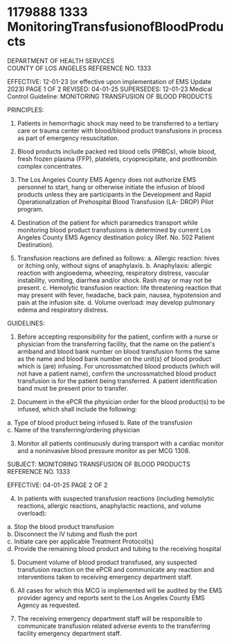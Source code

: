 # 1179888 1333 MonitoringTransfusionofBloodProducts

DEPARTMENT OF HEALTH SERVICES  
COUNTY OF LOS ANGELES REFERENCE NO. 1333 
 
EFFECTIVE: 12-01-23 (or effective upon implementation of EMS Update 2023) PAGE 1 OF 2 
REVISED: 04-01-25 
SUPERSEDES: 12-01-23 
Medical Control Guideline: MONITORING TRANSFUSION OF BLOOD PRODUCTS 
 
 
PRINCIPLES: 
 
1. Patients in hemorrhagic shock may need to be transferred to a tertiary care or 
trauma center with blood/blood product transfusions in process as part of emergency 
resuscitation. 
 
2. Blood products include packed red blood cells (PRBCs), whole blood, fresh frozen 
plasma (FFP), platelets, cryoprecipitate, and prothrombin complex concentrates. 
 
3. The Los Angeles County EMS Agency does not authorize EMS personnel to start, 
hang or otherwise initiate the infusion of blood products unless they are participants in 
the Development and Rapid Operationalization of Prehospital Blood Transfusion (LA-
DROP) Pilot program. 
 
4. Destination of the patient for which paramedics transport while monitoring blood product 
transfusions is determined by current Los Angeles County EMS Agency destination 
policy (Ref. No. 502 Patient Destination). 
 
5. Transfusion reactions are defined as follows: 
a. Allergic reaction: hives or itching only, without signs of anaphylaxis. 
b. Anaphylaxis:  allergic reaction with angioedema, wheezing, respiratory distress, 
vascular instability, vomiting, diarrhea and/or shock. Rash may or may not be 
present. 
c. Hemolytic transfusion reaction:  life threatening reaction that may present with 
fever, headache, back pain, nausea, hypotension and pain at the infusion site. 
d. Volume overload: may develop pulmonary edema and respiratory distress. 
 
 
GUIDELINES: 
 
1. Before accepting responsibility for the patient, confirm with a nurse or physician from 
the transferring facility, that the name on the patient's armband and blood bank number 
on blood transfusion forms the same as the name and blood bank number on the unit(s) 
of blood product which is (are) infusing. For uncrossmatched blood products (which will 
not have a patient name), confirm the uncrossmatched blood product transfusion is for 
the  patient  being  transferred. A  patient  identification  band  must  be  present  prior  to 
transfer. 
 
2. Document in the ePCR the physician order for the blood product(s) to be infused, which 
shall include the following:   
 
a. Type of blood product being infused 
b. Rate of the transfusion  
c. Name of the transferring/ordering physician 
 
3. Monitor all patients continuously during transport with a cardiac monitor and a 
noninvasive blood pressure monitor as per MCG 1308. 
 

SUBJECT:  MONITORING TRANSFUSION OF BLOOD PRODUCTS REFERENCE NO. 1333 
 
 EFFECTIVE: 04-01-25 PAGE 2 OF 2
  
 
 
4. In patients with suspected transfusion reactions (including hemolytic reactions, allergic 
reactions, anaphylactic reactions, and volume overload): 
 
a. Stop the blood product transfusion  
b. Disconnect the IV tubing and flush the port  
c. Initiate care per applicable Treatment Protocol(s)  
d. Provide the remaining blood product and tubing to the receiving hospital 
 
5. Document volume of blood product transfused, any suspected transfusion reaction on 
the ePCR and communicate any reaction and interventions taken to receiving 
emergency department staff. 
 
6. All cases for which this MCG is implemented will be audited by the EMS provider 
agency and reports sent to the Los Angeles County EMS Agency as requested. 
 
7. The receiving emergency department staff will be responsible to communicate 
transfusion related adverse events to the transferring facility emergency department 
staff.
